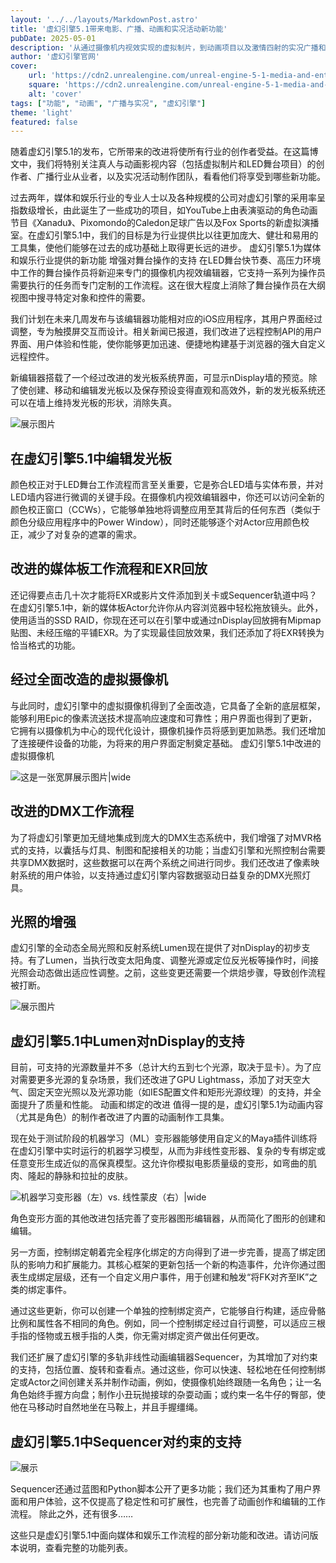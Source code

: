 ```yaml
---
layout: '../../layouts/MarkdownPost.astro'
title: '虚幻引擎5.1带来电影、广播、动画和实况活动新功能'
pubDate: 2025-05-01
description: '从通过摄像机内视效实现的虚拟制片，到动画项目以及激情四射的实况广播和活动，虚幻引擎为媒体和娱乐管线提供了更庞大、更健壮、更易用的工具集。来看看有哪些新功能吧。'
author: '虚幻引擎官网'
cover:
    url: 'https://cdn2.unrealengine.com/unreal-engine-5-1-media-and-entertainment-header-1920x1080-d314b1b23459.jpg?resize=1&w=1920'
    square: 'https://cdn2.unrealengine.com/unreal-engine-5-1-media-and-entertainment-header-1920x1080-d314b1b23459.jpg?resize=1&w=1920'
    alt: 'cover'
tags: ["功能", "动画", "广播与实况", "虚幻引擎"]
theme: 'light'
featured: false
---
```



随着虚幻引擎5.1的发布，它所带来的改进将使所有行业的创作者受益。在这篇博文中，我们将特别关注真人与动画影视内容（包括虚拟制片和LED舞台项目）的创作者、广播行业从业者，以及实况活动制作团队，看看他们将享受到哪些新功能。

过去两年，媒体和娱乐行业的专业人士以及各种规模的公司对虚幻引擎的采用率呈指数级增长，由此诞生了一些成功的项目，如YouTube上由表演驱动的角色动画节目《Xanadu》、Pixomondo的Caledon足球广告以及Fox Sports的新虚拟演播室。在虚幻引擎5.1中，我们的目标是为行业提供比以往更加庞大、健壮和易用的工具集，使他们能够在过去的成功基础上取得更长远的进步。
虚幻引擎5.1为媒体和娱乐行业提供的新功能
增强对舞台操作的支持
在LED舞台快节奏、高压力环境中工作的舞台操作员将新迎来专门的摄像机内视效编辑器，它支持一系列为操作员需要执行的任务而专门定制的工作流程。这在很大程度上消除了舞台操作员在大纲视图中搜寻特定对象和控件的需要。

我们计划在未来几周发布与该编辑器功能相对应的iOS应用程序，其用户界面经过调整，专为触摸屏交互而设计。相关新闻已报道，我们改进了远程控制API的用户界面、用户体验和性能，使你能够更加迅速、便捷地构建基于浏览器的强大自定义远程控件。

新编辑器搭载了一个经过改进的发光板系统界面，可显示nDisplay墙的预览。除了使创建、移动和编辑发光板以及保存预设变得直观和高效外，新的发光板系统还可以在墙上维持发光板的形状，消除失真。

![展示图片](https://cdn2.unrealengine.com/editing-light-cards-in-unreal-engine-5-1-1920x1080-4a117d589f77.jpg?resize=1&w=1920)

## 在虚幻引擎5.1中编辑发光板

颜色校正对于LED舞台工作流程而言至关重要，它是弥合LED墙与实体布景，并对LED墙内容进行微调的关键手段。在摄像机内视效编辑器中，你还可以访问全新的颜色校正窗口（CCWs），它能够单独地将调整应用至其背后的任何东西（类似于颜色分级应用程序中的Power Window），同时还能够逐个对Actor应用颜色校正，减少了对复杂的遮罩的需求。

## 改进的媒体板工作流程和EXR回放

还记得要点击几十次才能将EXR或影片文件添加到关卡或Sequencer轨道中吗？在虚幻引擎5.1中，新的媒体板Actor允许你从内容浏览器中轻松拖放镜头。此外，使用适当的SSD RAID，你现在还可以在引擎中或通过nDisplay回放拥有Mipmap贴图、未经压缩的平铺EXR。为了实现最佳回放效果，我们还添加了将EXR转换为恰当格式的功能。

## 经过全面改造的虚拟摄像机

与此同时，虚幻引擎中的虚拟摄像机得到了全面改造，它具备了全新的底层框架，能够利用Epic的像素流送技术提高响应速度和可靠性；用户界面也得到了更新，它拥有以摄像机为中心的现代化设计，摄像机操作员将感到更加熟悉。我们还增加了连接硬件设备的功能，为将来的用户界面定制奠定基础。
虚幻引擎5.1中改进的虚拟摄像机

![这是一张宽屏展示图片|wide](https://cdn2.unrealengine.com/enhanced-vcam-in-unreal-engine-5-1-1920x1080-0534e1a4c66f.jpg?resize=1&w=1920)

## 改进的DMX工作流程

为了将虚幻引擎更加无缝地集成到庞大的DMX生态系统中，我们增强了对MVR格式的支持，以囊括与灯具、制图和配接相关的功能；当虚幻引擎和光照控制台需要共享DMX数据时，这些数据可以在两个系统之间进行同步。我们还改进了像素映射系统的用户体验，以支持通过虚幻引擎内容数据驱动日益复杂的DMX光照灯具。

## 光照的增强

虚幻引擎的全动态全局光照和反射系统Lumen现在提供了对nDisplay的初步支持。有了Lumen，当执行改变太阳角度、调整光源或定位反光板等操作时，间接光照会动态做出适应性调整。之前，这些变更还需要一个烘焙步骤，导致创作流程被打断。

![展示图片](https://cdn2.unrealengine.com/lumen-support-for-ndisplay-in-unreal-engine-5-1-1920x1080-33c908592bd0.jpg?resize=1&w=1920)

## 虚幻引擎5.1中Lumen对nDisplay的支持

目前，可支持的光源数量并不多（总计大约五到七个光源，取决于显卡）。为了应对需要更多光源的复杂场景，我们还改进了GPU Lightmass，添加了对天空大气、固定天空光照以及光源功能（如IES配置文件和矩形光源纹理）的支持，并全面提升了质量和性能。
动画和绑定的改进
值得一提的是，虚幻引擎5.1为动画内容（尤其是角色）的制作者改进了内置的动画制作工具集。

现在处于测试阶段的机器学习（ML）变形器能够使用自定义的Maya插件训练将在虚幻引擎中实时运行的机器学习模型，从而为非线性变形器、复杂的专有绑定或任意变形生成近似的高保真模型。这允许你模拟电影质量级的变形，如弯曲的肌肉、隆起的静脉和拉扯的皮肤。

![机器学习变形器（左）vs. 线性蒙皮（右）|wide](https://cdn2.unrealengine.com/machine-learning-deformer-in-unreal-engine-5-1-off-1920x1080-326c44f4c4a3.jpg?resize=1&w=1000)

角色变形方面的其他改进包括完善了变形器图形编辑器，从而简化了图形的创建和编辑。

另一方面，控制绑定朝着完全程序化绑定的方向得到了进一步完善，提高了绑定团队的影响力和扩展能力。其核心框架的更新包括一个新的构造事件，允许你通过图表生成绑定层级，还有一个自定义用户事件，用于创建和触发“将FK对齐至IK”之类的绑定事件。

通过这些更新，你可以创建一个单独的控制绑定资产，它能够自行构建，适应骨骼比例和属性各不相同的角色。例如，同一个控制绑定经过自行调整，可以适应三根手指的怪物或五根手指的人类，你无需对绑定资产做出任何更改。

我们还扩展了虚幻引擎的多轨非线性动画编辑器Sequencer，为其增加了对约束的支持，包括位置、旋转和查看点。通过这些，你可以快速、轻松地在任何控制绑定或Actor之间创建关系并制作动画，例如，使摄像机始终跟随一名角色；让一名角色始终手握方向盘；制作小丑玩抛接球的杂耍动画；或约束一名牛仔的臀部，使他在马移动时自然地坐在马鞍上，并且手握缰绳。

## 虚幻引擎5.1中Sequencer对约束的支持

![展示](https://cdn2.unrealengine.com/sequencer-support-for-constraints-in-unreal-engine-5-1-1920x1080-126851c2a874.jpg?resize=1&w=1920)

Sequencer还通过蓝图和Python脚本公开了更多功能；我们还为其重构了用户界面和用户体验，这不仅提高了稳定性和可扩展性，也完善了动画创作和编辑的工作流程。
除此之外，还有很多……

这些只是虚幻引擎5.1中面向媒体和娱乐工作流程的部分新功能和改进。请访问版本说明，查看完整的功能列表。
